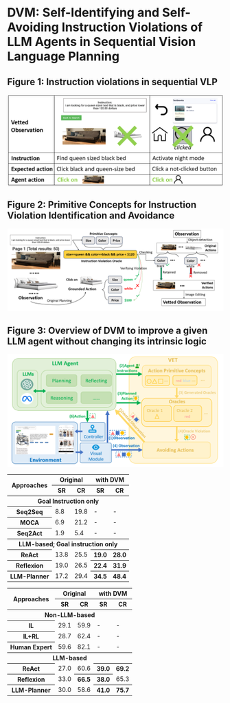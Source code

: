 # DVM: Self-Identifying and Self-Avoiding Instruction Violations of LLM Agents in Sequential Vision Language Planning

## Figure 1: Instruction violations in sequential VLP
![Alt text](Figures/fig1.png?raw=true "Figure 1")

## Figure 2: Primitive Concepts for Instruction Violation Identification and Avoidance
![Alt text](Figures/fig2.png?raw=true "Figure 2")

## Figure 3: Overview of DVM to improve a given LLM agent without changing its intrinsic logic
![Alt text](Figures/fig3.png?raw=true "Figure 3")



<table>
<thead>
  <tr>
    <th rowspan="2">Approaches</th>
    <th colspan="2">Original</th>
    <th colspan="2">with DVM</th>
  </tr>
  <tr>
    <th>SR</th>
    <th>CR</th>
    <th>SR</th>
    <th>CR</th>
  </tr>
</thead>
<tbody>
  <tr>
    <th colspan="5">Goal Instruction only</th>
  </tr>
  <tr>
    <th>Seq2Seq</th>
    <td>8.8</td>
    <td>19.8</td>
    <td>-</td>
    <td>-</td>
  </tr>
  <tr>
    <th>MOCA</th>
    <td>6.9</td>
    <td>21.2</td>
    <td>-</td>
    <td>-</td>
  </tr>
  <tr>
    <th>Seq2Act</th>
    <td>1.9</td>
    <td>5.4</td>
    <td>-</td>
    <td>-</td>
  </tr>
  <tr>
    <th colspan="5">LLM-based; Goal instruction only</th>
  </tr>
  <tr>
    <th>ReAct</th>
    <td>13.8</td>
    <td>25.5</td>
    <th>19.0</th>
    <th>28.0</th>
  </tr>
  <tr>
    <th>Reflexion</th>
    <td>19.0</td>
    <td>26.5</td>
    <th>22.4</th>
    <th>31.9</th>
  </tr>
  <tr>
    <th>LLM-Planner</th>
    <td>17.2</td>
    <td>29.4</td>
    <th>34.5</th>
    <th>48.4</th>
  </tr>
</tbody>
</table>


<table>
<thead>
  <tr>
    <th rowspan="2">Approaches</th>
    <th colspan="2">Original</th>
    <th colspan="2">with DVM</th>
  </tr>
  <tr>
    <th>SR</th>
    <th>CR</th>
    <th>SR</th>
    <th>CR</th>
  </tr>
</thead>
<tbody>
  <tr>
    <th colspan="5">Non-LLM-based</th>
  </tr>
  <tr>
    <th>IL</th>
    <td>29.1</td>
    <td>59.9</td>
    <td>-</td>
    <td>-</td>
  </tr>
  <tr>
    <th>IL+RL</th>
    <td>28.7</td>
    <td>62.4</td>
    <td>-</td>
    <td>-</td>
  </tr>
  <tr>
    <th>Human Expert</th>
    <td>59.6</td>
    <td>82.1</td>
    <td>-</td>
    <td>-</td>
  </tr>
  <tr>
    <th colspan="5">LLM-based</th>
  </tr>
  <tr>
    <th>ReAct</th>
    <td>27.0</td>
    <td>60.6</td>
    <th>39.0</th>
    <th>69.2</th>
  </tr>
  <tr>
    <th>Reflexion</th>
    <td>33.0</td>
    <th>66.5</th>
    <th>38.0</th>
    <td>65.3</td>
  </tr>
  <tr>
    <th>LLM-Planner</th>
    <td>30.0</td>
    <td>58.6</td>
    <th>41.0</th>
    <th>75.7</th>
  </tr>
</tbody>
</table>
